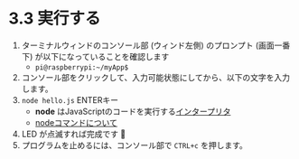 # 3.3 実行する
1. ターミナルウィンドのコンソール部 (ウィンド左側) のプロンプト (画面一番下) が以下になっていることを確認します
   * ```pi@raspberrypi:~/myApp$```
2. コンソール部をクリックして、入力可能状態にしてから、以下の文字を入力します。
3. ```node hello.js``` ENTERキー
   * **node** はJavaScriptのコードを実行する[インタープリタ](https://ja.wikipedia.org/wiki/%E3%82%A4%E3%83%B3%E3%82%BF%E3%83%97%E3%83%AA%E3%82%BF)
   * [nodeコマンドについて](https://atmarkit.itmedia.co.jp/ait/articles/1102/28/news105.html)
4. LED が点滅すれば完成です 🎉
5. プログラムを止めるには、コンソール部で ```CTRL+c``` を押します。